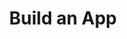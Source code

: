 ---
title: Build an App
description: Application layer nodes are one of the most-needed commodities in Web3.
image: img/thumbnail.png
sidebar_label: Build an App
---